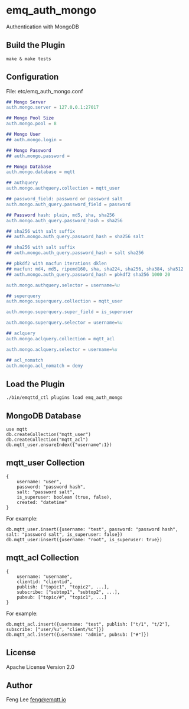 
emq_auth_mongo
==============

Authentication with MongoDB

Build the Plugin
----------------

```
make & make tests
```

Configuration
-------------

File: etc/emq_auth_mongo.conf

```erlang
## Mongo Server
auth.mongo.server = 127.0.0.1:27017

## Mongo Pool Size
auth.mongo.pool = 8

## Mongo User
## auth.mongo.login = 

## Mongo Password
## auth.mongo.password = 

## Mongo Database
auth.mongo.database = mqtt

## authquery
auth.mongo.authquery.collection = mqtt_user

## password_field: password or password salt
auth.mongo.auth_query.password_field = password

## Password hash: plain, md5, sha, sha256
auth.mongo.auth_query.password_hash = sha256

## sha256 with salt suffix
## auth.mongo.auth_query.password_hash = sha256 salt

## sha256 with salt suffix
## auth.mongo.auth_query.password_hash = salt sha256

## pbkdf2 with macfun iterations dklen
## macfun: md4, md5, ripemd160, sha, sha224, sha256, sha384, sha512
## auth.mongo.auth_query.password_hash = pbkdf2 sha256 1000 20

auth.mongo.authquery.selector = username=%u

## superquery
auth.mongo.superquery.collection = mqtt_user

auth.mongo.superquery.super_field = is_superuser

auth.mongo.superquery.selector = username=%u

## aclquery
auth.mongo.aclquery.collection = mqtt_acl

auth.mongo.aclquery.selector = username=%u

## acl_nomatch
auth.mongo.acl_nomatch = deny

```

Load the Plugin
---------------

```
./bin/emqttd_ctl plugins load emq_auth_mongo
```

MongoDB Database
----------------

```
use mqtt
db.createCollection("mqtt_user")
db.createCollection("mqtt_acl")
db.mqtt_user.ensureIndex({"username":1})
```

mqtt_user Collection
--------------------

```
{
    username: "user",
    password: "password hash",
    salt: "password salt",
    is_superuser: boolean (true, false),
    created: "datetime"
}
```

For example:
```
db.mqtt_user.insert({username: "test", password: "password hash", salt: "password salt", is_superuser: false})
db.mqtt_user:insert({username: "root", is_superuser: true})
```

mqtt_acl Collection
-------------------

```
{
    username: "username",
    clientid: "clientid",
    publish: ["topic1", "topic2", ...],
    subscribe: ["subtop1", "subtop2", ...],
    pubsub: ["topic/#", "topic1", ...]
}
```

For example:

```
db.mqtt_acl.insert({username: "test", publish: ["t/1", "t/2"], subscribe: ["user/%u", "client/%c"]})
db.mqtt_acl.insert({username: "admin", pubsub: ["#"]})
```

License
-------

Apache License Version 2.0

Author
------

Feng Lee <feng@emqtt.io>

